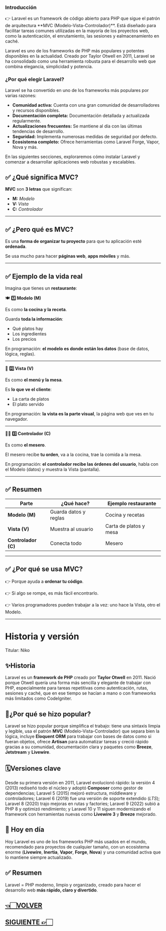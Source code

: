 
### Introducción

<aside>
👉 Laravel es un framework de código abierto para PHP que sigue el patrón de arquitectura **MVC (Modelo-Vista-Controlador)**. Está diseñado para facilitar tareas comunes utilizadas en la mayoría de los proyectos web, como la autenticación, el enrutamiento, las sesiones y ealmacenamiento en caché.

</aside>

Laravel es uno de los frameworks de PHP más populares y potentes disponibles en la actualidad. Creado por Taylor Otwell en 2011, Laravel se ha consolidado como una herramienta robusta para el desarrollo web que combina elegancia, simplicidad y potencia.

### ¿Por qué elegir Laravel?

Laravel se ha convertido en uno de los frameworks más populares por varias razones:

- **Comunidad activa:** Cuenta con una gran comunidad de desarrolladores y recursos disponibles.
- **Documentación completa:** Documentación detallada y actualizada regularmente.
- **Actualizaciones frecuentes:** Se mantiene al día con las últimas tendencias de desarrollo.
- **Seguridad:** Implementa numerosas medidas de seguridad por defecto.
- **Ecosistema completo:** Ofrece herramientas como Laravel Forge, Vapor, Nova y más.

En las siguientes secciones, exploraremos cómo instalar Laravel y comenzar a desarrollar aplicaciones web robustas y escalables.

## ✅ **¿Qué significa MVC?**

**MVC** son **3 letras** que significan:

- **M:** *Modelo*
- **V:** *Vista*
- **C:** *Controlador*

---

## ✅ **¿Pero qué es MVC?**

Es una **forma de organizar tu proyecto** para que tu aplicación esté **ordenada**.

Se usa mucho para hacer **páginas web**, **apps móviles** y más.

---

## ✅ **Ejemplo de la vida real**

Imagina que tienes un **restaurante**:

🍽️ **1️⃣ Modelo (M)**

Es como **la cocina y la receta**.

Guarda **toda la información**:

- Qué platos hay
- Los ingredientes
- Los precios

En programación: **el modelo es donde están los datos** (base de datos, lógica, reglas).

---

👀 **2️⃣ Vista (V)**

Es como **el menú y la mesa**.

Es **lo que ve el cliente**:

- La carta de platos
- El plato servido

En programación: **la vista es la parte visual**, la página web que ves en tu navegador.

---

🧑‍🍳 **3️⃣ Controlador (C)**

Es como **el mesero**.

El mesero recibe **tu orden**, va a la cocina, trae la comida a la mesa.

En programación: **el controlador recibe las órdenes del usuario**, habla con el Modelo (datos) y muestra la Vista (pantalla).

---

## ✅ **Resumen**

| Parte | ¿Qué hace? | Ejemplo restaurante |
| --- | --- | --- |
| **Modelo (M)** | Guarda datos y reglas | Cocina y recetas |
| **Vista (V)** | Muestra al usuario | Carta de platos y mesa |
| **Controlador (C)** | Conecta todo | Mesero |

---

## ✅ **¿Por qué se usa MVC?**

👉 Porque ayuda a **ordenar tu código**.

👉 Si algo se rompe, es más fácil encontrarlo.

👉 Varios programadores pueden trabajar a la vez: uno hace la Vista, otro el Modelo.

---
# Historia y versión

Titular: Niko

## ✨Historia

Laravel es un **framework de PHP** creado por **Taylor Otwell** en 2011. Nació porque Otwell quería una forma más sencilla y elegante de trabajar con PHP, especialmente para tareas repetitivas como autenticación, rutas, sesiones y caché, que en ese tiempo se hacían a mano o con frameworks más limitados como CodeIgniter.

## 🚀¿Por qué se hizo popular?

Laravel se hizo popular porque simplifica el trabajo: tiene una sintaxis limpia y legible, usa el patrón **MVC** (Modelo-Vista-Controlador) que separa bien la lógica, incluye **Eloquent ORM** para trabajar con bases de datos como si fueran objetos, ofrece **Artisan** para automatizar tareas y creció rápido gracias a su comunidad, documentación clara y paquetes como **Breeze**, **Jetstream** y **Livewire**.

## 🗓️Versiones clave

Desde su primera versión en 2011, Laravel evolucionó rápido: la versión 4 (2013) rediseñó todo el núcleo y adoptó **Composer** como gestor de dependencias; Laravel 5 (2015) mejoró estructura, middleware y controladores; Laravel 6 (2019) fue una versión de soporte extendido (*LTS*); Laravel 8 (2020) trajo mejoras en rutas y factories; Laravel 9 (2022) subió a PHP 8 y optimizó rendimiento; y Laravel 10 y 11 siguen modernizando el framework con herramientas nuevas como **Livewire 3** y **Breeze** mejorado.

## 🌟 Hoy en día

Hoy Laravel es uno de los frameworks PHP más usados en el mundo, recomendado para proyectos de cualquier tamaño, con un ecosistema enorme (**Livewire**, **Inertia**, **Vapor**, **Forge**, **Nova**) y una comunidad activa que lo mantiene siempre actualizado.

## ✅ Resumen

Laravel = PHP moderno, limpio y organizado, creado para hacer el desarrollo web **más rápido, claro y divertido**.
## [👈🏻VOLVER](índex%20Laravel%2012.md)

## [SIGUIENTE 👉🏻](1.2%20Requisitos%20básicos.md)